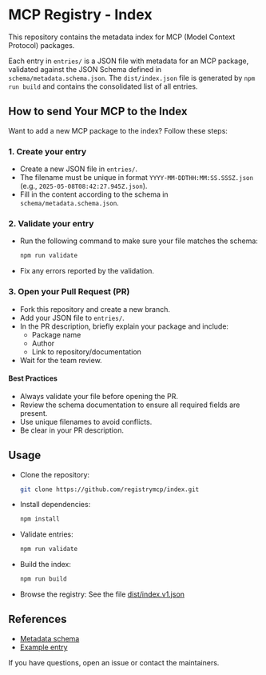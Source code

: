 # MCP Registry - Index

This repository contains the metadata index for MCP (Model Context Protocol) packages.

Each entry in `entries/` is a JSON file with metadata for an MCP package, validated against the JSON Schema defined in `schema/metadata.schema.json`.
The `dist/index.json` file is generated by `npm run build` and contains the consolidated list of all entries.

## How to send Your MCP to the Index

Want to add a new MCP package to the index? Follow these steps:

### 1. Create your entry
- Create a new JSON file in `entries/`.
- The filename must be unique in format `YYYY-MM-DDTHH:MM:SS.SSSZ.json` (e.g., `2025-05-08T08:42:27.945Z.json`).
- Fill in the content according to the schema in `schema/metadata.schema.json`.

### 2. Validate your entry
- Run the following command to make sure your file matches the schema:
  ```bash
  npm run validate
  ```
- Fix any errors reported by the validation.

### 3. Open your Pull Request (PR)
- Fork this repository and create a new branch.
- Add your JSON file to `entries/`.
- In the PR description, briefly explain your package and include:
  - Package name
  - Author
  - Link to repository/documentation
- Wait for the team review.

#### Best Practices
- Always validate your file before opening the PR.
- Review the schema documentation to ensure all required fields are present.
- Use unique filenames to avoid conflicts.
- Be clear in your PR description.

## Usage

- Clone the repository:
  ```bash
  git clone https://github.com/registrymcp/index.git
  ```
- Install dependencies:
  ```bash
  npm install
  ```
- Validate entries:
  ```bash
  npm run validate
  ```
- Build the index:
  ```bash
  npm run build
  ```
- Browse the registry:
  See the file [dist/index.v1.json](https://index.mcpregistry.click/dist/index.v1.json)

## References
- [Metadata schema](schema/v1/metadata.schema.json)
- [Example entry](entries/README.md)

If you have questions, open an issue or contact the maintainers.